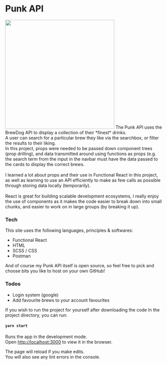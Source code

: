 # Punk API
<img src="https://d1fnkk8n0t8a0e.cloudfront.net/images/BREWDOG-LOGO.png" height="350"/>
The Punk API uses the BrewDog API to display a collection of their *finest* drinks. <br />
A user can search for a particular brew they like via the searchbox, or filter the results to their liking. <br />
In this project, props were needed to be passed down component trees (prop drilling), and data transmitted around using functions as props (e.g. the search term from the input in the navbar must have the data passed to the cards to display the correct brews. <br /><br />
I learned a lot about props and their use in Functional React in this project, as well as learning to use an API efficiently to make as few calls as possible through storing data locally (temporarily). <br />
<br />
React is great for building scalable development ecosystems, I really enjoy the use of components as it makes the code easier to break down into small chunks, and easier to work on in large groups (by breaking it up). <br />

### Tech

This site uses the following languages, principles & softwares:

  - Functional React
  - HTML
  - SCSS / CSS
  - Postman

And of course my Punk API itself is open source, so feel free to pick and choose bits you like to host on your own GitHub!

### Todos

 - Login system (google)
 - Add favourite brews to your account favourites


If you wish to run the project for yourself after downloading the code
In the project directory, you can run:

#### `yarn start`

Runs the app in the development mode.<br />
Open [http://localhost:3000](http://localhost:3000) to view it in the browser.

The page will reload if you make edits.<br />
You will also see any lint errors in the console.
